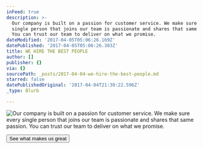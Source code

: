 ```yaml
---
inFeed: true
description: >-
  Our company is built on a passion for customer service. We make sure every
  single person that joins our team is passionate and shares that same passion.
  You can trust our team to deliver on what we promise.
dateModified: '2017-04-05T05:06:26.169Z'
datePublished: '2017-04-05T05:06:26.303Z'
title: WE HIRE THE BEST PEOPLE
author: []
publisher: {}
via: {}
sourcePath: _posts/2017-04-04-we-hire-the-best-people.md
starred: false
datePublishedOriginal: '2017-04-04T21:30:22.596Z'
_type: Blurb

---
```

![Our company is built on a passion for customer service. We make sure every single person that joins our team is passionate and shares that same passion. You can trust our team to deliver on what we promise.](https://the-grid-user-content.s3-us-west-2.amazonaws.com/01a47d8f-6d6d-4c0c-a584-b763568a85c4.jpg)

<button data-role="cta" style="">See what makes us great</button>